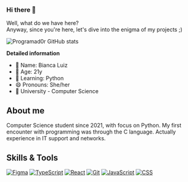 ### Hi there 👋  
Well, what do we have here?  
Anyway, since you're here, let's dive into the enigma of my projects ;)

![Programad0r GitHub stats](https://github-readme-stats.vercel.app/api?username=techybluiz&show_icons=true&theme=default&title_color=8A2BE2&icon_color=8A2BE2)

**Detailed information**

- 🔭 Name: Bianca Luiz  
- 🌱 Age: 21y  
- 👯 Learning: Python  
- 😄 Pronouns: She/her  
- 🏫 University - Computer Science  

## About me

Computer Science student since 2021, with focus on Python. My first encounter with programming was through the C language. Actually experience in IT support and networks.

<h2 align="left">Skills & Tools</h2>

[![Figma](https://img.shields.io/badge/Figma-8A2BE2?style=for-the-badge&logo=figma&logoColor=white)](https://figma.com)
[![TypeScript](https://img.shields.io/badge/TypeScript-8A2BE2?style=for-the-badge&logo=typescript&logoColor=white)](https://www.typescriptlang.org/)
[![React](https://img.shields.io/badge/React-8A2BE2?style=for-the-badge&logo=react&logoColor=white)](https://reactjs.org/)
[![Git](https://img.shields.io/badge/Git-8A2BE2?style=for-the-badge&logo=git&logoColor=white)](https://git-scm.com/)
[![JavaScript](https://img.shields.io/badge/JavaScript-8A2BE2?style=for-the-badge&logo=javascript&logoColor=white)](https://developer.mozilla.org/en-US/docs/Web/JavaScript)
[![CSS](https://img.shields.io/badge/CSS3-8A2BE2?style=for-the-badge&logo=css3&logoColor=white)](https://developer.mozilla.org/en-US/docs/Web/CSS)

